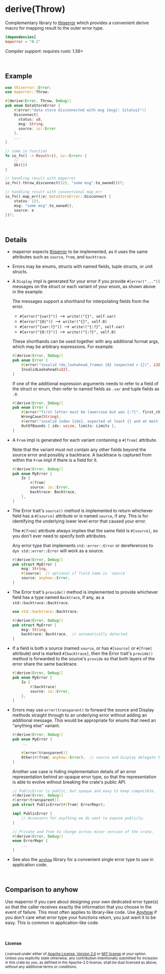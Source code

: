 derive(Throw)
=============

Complementary library to [thiserror](https://crates.io/crates/thiserror) which provides a convenient derive macro for mapping result to the outer error type.

```toml
[dependencies]
maperror = "0.1"
```

*Compiler support: requires rustc 1.56+*

<br>

## Example

```rust
use thiserror::Error;
use maperror::Throw;

#[derive(Error, Throw, Debug)]
pub enum DataStoreError {
    #[error("data store disconnected with msg {msg}: {status}")]
    Disconnect{
      status: u8,
      msg: String,
      source: io::Error
    },
    ...
}

// some io function
fn io_fn() -> Result<(), io::Error> {
    // ...
    Ok(())
}

// handling result with maperror
io_fn().throw_disconnect(123, "some msg".to_owned())?;

// handling result with conventional map_err
io_fn().map_err(|e| DataStoreError::Disconnect {
    status: 123,
    msg: "some msg".to_owned(),
    source: e
})?;
```

<br>

## Details

- maperror expects [thiserror](https://crates.io/crates/thiserror) to be implemented, as it uses the same attributes such as `source`, `from`, and `backtrace`.

- Errors may be enums, structs with named fields, tuple structs, or unit
  structs.

- A `Display` impl is generated for your error if you provide `#[error("...")]`
  messages on the struct or each variant of your enum, as shown above in the
  example.

  The messages support a shorthand for interpolating fields from the error.

    - `#[error("{var}")]`&ensp;⟶&ensp;`write!("{}", self.var)`
    - `#[error("{0}")]`&ensp;⟶&ensp;`write!("{}", self.0)`
    - `#[error("{var:?}")]`&ensp;⟶&ensp;`write!("{:?}", self.var)`
    - `#[error("{0:?}")]`&ensp;⟶&ensp;`write!("{:?}", self.0)`

  These shorthands can be used together with any additional format args, which
  may be arbitrary expressions. For example:

  ```rust
  #[derive(Error, Debug)]
  pub enum Error {
      #[error("invalid rdo_lookahead_frames {0} (expected < {})", i32::MAX)]
      InvalidLookahead(u32),
  }
  ```

  If one of the additional expression arguments needs to refer to a field of the
  struct or enum, then refer to named fields as `.var` and tuple fields as `.0`.

  ```rust
  #[derive(Error, Debug)]
  pub enum Error {
      #[error("first letter must be lowercase but was {:?}", first_char(.0))]
      WrongCase(String),
      #[error("invalid index {idx}, expected at least {} and at most {}", .limits.lo, .limits.hi)]
      OutOfBounds { idx: usize, limits: Limits },
  }
  ```

- A `From` impl is generated for each variant containing a `#[from]` attribute.

  Note that the variant must not contain any other fields beyond the source
  error and possibly a backtrace. A backtrace is captured from within the `From`
  impl if there is a field for it.

  ```rust
  #[derive(Error, Debug)]
  pub enum MyError {
      Io {
          #[from]
          source: io::Error,
          backtrace: Backtrace,
      },
  }
  ```

- The Error trait's `source()` method is implemented to return whichever field
  has a `#[source]` attribute or is named `source`, if any. This is for
  identifying the underlying lower level error that caused your error.

  The `#[from]` attribute always implies that the same field is `#[source]`, so
  you don't ever need to specify both attributes.

  Any error type that implements `std::error::Error` or dereferences to `dyn
  std::error::Error` will work as a source.

  ```rust
  #[derive(Error, Debug)]
  pub struct MyError {
      msg: String,
      #[source]  // optional if field name is `source`
      source: anyhow::Error,
  }
  ```

- The Error trait's `provide()` method is implemented to provide whichever field
  has a type named `Backtrace`, if any, as a `std::backtrace::Backtrace`.

  ```rust
  use std::backtrace::Backtrace;

  #[derive(Error, Debug)]
  pub struct MyError {
      msg: String,
      backtrace: Backtrace,  // automatically detected
  }
  ```

- If a field is both a source (named `source`, or has `#[source]` or `#[from]`
  attribute) *and* is marked `#[backtrace]`, then the Error trait's `provide()`
  method is forwarded to the source's `provide` so that both layers of the error
  share the same backtrace.

  ```rust
  #[derive(Error, Debug)]
  pub enum MyError {
      Io {
          #[backtrace]
          source: io::Error,
      },
  }
  ```

- Errors may use `error(transparent)` to forward the source and Display methods
  straight through to an underlying error without adding an additional message.
  This would be appropriate for enums that need an "anything else" variant.

  ```rust
  #[derive(Error, Debug)]
  pub enum MyError {
      ...

      #[error(transparent)]
      Other(#[from] anyhow::Error),  // source and Display delegate to anyhow::Error
  }
  ```

  Another use case is hiding implementation details of an error representation
  behind an opaque error type, so that the representation is able to evolve
  without breaking the crate's public API.

  ```rust
  // PublicError is public, but opaque and easy to keep compatible.
  #[derive(Error, Debug)]
  #[error(transparent)]
  pub struct PublicError(#[from] ErrorRepr);

  impl PublicError {
      // Accessors for anything we do want to expose publicly.
  }

  // Private and free to change across minor version of the crate.
  #[derive(Error, Debug)]
  enum ErrorRepr {
      ...
  }
  ```

- See also the [`anyhow`] library for a convenient single error type to use in
  application code.

  [`anyhow`]: https://github.com/dtolnay/anyhow

<br>

## Comparison to anyhow

Use maperror if you care about designing your own dedicated error type(s) so
that the caller receives exactly the information that you choose in the event of
failure. This most often applies to library-like code. Use [Anyhow] if you don't
care what error type your functions return, you just want it to be easy. This is
common in application-like code.

[Anyhow]: https://github.com/dtolnay/anyhow

<br>

#### License

<sup>
Licensed under either of <a href="LICENSE-APACHE">Apache License, Version
2.0</a> or <a href="LICENSE-MIT">MIT license</a> at your option.
</sup>

<br>

<sub>
Unless you explicitly state otherwise, any contribution intentionally submitted
for inclusion in this crate by you, as defined in the Apache-2.0 license, shall
be dual licensed as above, without any additional terms or conditions.
</sub>
